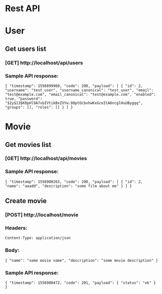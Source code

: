 # Rest API

# User

## Get users list

### [GET] http://localhost/api/users

### Sample API response:
`
{
    "timestamp": 1556899960,
    "code": 200,
    "payload": [
        {
            "id": 2,
            "username": "test_user",
            "username_canonical": "test_user",
            "email": "test@example.com",
            "email_canonical": "test@example.com",
            "enabled": true,
            "password": "$2y$13$K0pHl9A7xbIVtikBxZVYw.8OptOcbxhwKxGceItA6ncglHuUBygqq",
            "groups": [],
            "roles": []
        }
    ]
}
`

# Movie

## Get movies list

### [GET] http://localhost/api/movies

### Sample API response:
`
{
    "timestamp": 1556900263,
    "code": 200,
    "payload": [
        {
            "id": 2,
            "name": "aaadd",
            "description": "some film about me"
        }
    ]
}
`

## Create movie

### [POST] http://localhost/movie

### Headers:
`Content-Type: application/json`

### Body:
`
{
    "name": "some movie name",
    "description": "some movie description"
}
`

### Sample API response:
`
{
    "timestamp": 1556900472,
    "code": 201,
    "payload": {
        "status": "ok"
    }
}
`